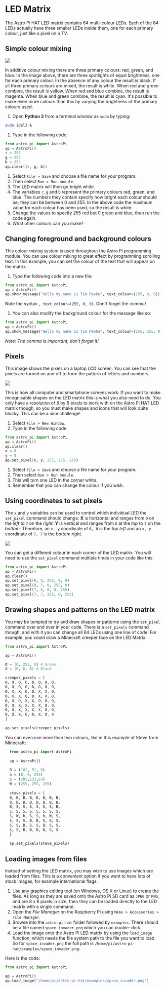 # LED Matrix

The Astro Pi HAT LED matrix contains 64 multi-colour LEDs. Each of the 64 LEDs actually have three smaller LEDs inside them, one for each primary colour, just like a pixel on a TV.

## Simple colour mixing

![](images/additive_color_mixing.png)

In additive colour mixing there are three primary colours: red, green, and blue. In the image above, there are three spotlights of equal brightness, one for each primary colour. In the absence of any colour the result is black. If all three primary colours are mixed, the result is white. When red and green combine, the result is yellow. When red and blue combine, the result is magenta. When blue and green combine, the result is cyan. It's possible to make even more colours than this by varying the brightness of the primary colours used.

1. Open **Python 3** from a terminal window as `sudo` by typing:
  
  ```bash
  sudo idel3 &
  ```

1. Type in the following code:

  ```python
  from astro_pi import AstroPi
  ap = AstroPi()
  r = 255
  g = 255
  b = 255
  ap.clear((r, g, b))
  ```

1. Select `File > Save` and choose a file name for your program.
1. Then select `Run > Run module`.
1. The LED matrix will then go bright white.
1. The variables `r`, `g` and `b` represent the primary colours red, green, and blue. The numbers they contain specify how bright each colour should be; they can be between 0 and 255. In the above code the maximum value for each colour has been used, so the result is white.
1. Change the values to specify 255 red but 0 green and blue, then run the code again.
1. What other colours can you make?

## Changing foreground and background colours

This colour mixing system is used throughout the Astro Pi programming module. You can use colour mixing to great effect by programming scrolling text. In this example, you can set the colour of the text that will appear on the matrix. 

1. Type the following code into a new file:

  ```python
  from astro_pi import AstroPi
  ap = AstroPi()
  ap.show_message("Hello my name is Tim Peake", text_colour=(255, 0, 0))
  ```

  Note the syntax `, text_colour=(255, 0, 0)`. Don't forget the comma!
  
1. You can also modify the background colour for the message like so:

  ```python
  from astro_pi import AstroPi
  ap = AstroPi()
  ap.show_message("Hello my name is Tim Peake", text_colour=(255, 255, 0), back_colour=(0, 0, 255))
  ```

  *Note: The comma is important, don't forget it!*
  
## Pixels

This image shows the pixels on a laptop LCD screen. You can see that the pixels are turned on and off to form the pattern of letters and numbers.

  ![](images/closeup_of_pixels.jpg)

This is how all computer and smartphone screens work. If you want to make recognisable shapes on the LED matrix this is what you also need to do. You only have a resolution of 8 by 8 pixels to work with on the Astro Pi HAT LED matrix though, so you must make shapes and icons that will look quite blocky. This can be a nice challenge!

1. Select `File > New Window`.
1. Type in the following code:

  ```python
  from astro_pi import AstroPi
  ap = AstroPi()
  ap.clear()
  x = 0
  y = 0
  ap.set_pixel(x, y, 255, 255, 255)
  ```

1. Select `File > Save` and choose a file name for your program.
1. Then select `Run > Run module`.
1. This will turn one LED in the corner white.
1. Remember that you can change the colour if you wish.

## Using coordinates to set pixels

The `x` and `y` variables can be used to control which individual LED the `set_pixel` command should change. **X** is horizontal and ranges from `0` on the *left* to `7` on the *right*. **Y** is vertical and ranges from `0` at the *top* to `7` on the *bottom*. Therefore, an `x, y` coordinate of `0, 0` is the *top left* and an `x, y` coordinate of `7, 7` is the *bottom right*.

![](images/coordinates.png)

You can get a different colour in each corner of the LED matrix. You will need to use the `set_pixel` command multiple times in your code like this:

  ```python
  from astro_pi import AstroPi
  ap = AstroPi()
  ap.clear()
  ap.set_pixel(0, 0, 255, 0, 0)
  ap.set_pixel(0, 7, 0, 255, 0)
  ap.set_pixel(7, 0, 0, 0, 255)
  ap.set_pixel(7, 7, 255, 0, 255)
  ```

## Drawing shapes and patterns on the LED matrix

You may be tempted to try and draw shapes or patterns using the `set_pixel` command over and over in your code. There is a `set_pixels` command though, and with it you can change all 64 LEDs using one line of code! For example, you could draw a Minecraft creeper face on the LED Matrix:

  ```python
  from astro_pi import AstroPi
  
  ap = AstroPi()
  
  O = (0, 255, 0) # Green
  X = (0, 0, 0) # Black
  
  creeper_pixels = [
  O, O, O, O, O, O, O, O,
  O, O, O, O, O, O, O, O,
  O, X, X, O, O, X, X, O,
  O, X, X, O, O, X, X, O,
  O, O, O, X, X, O, O, O,
  O, O, X, X, X, X, O, O,
  O, O, X, X, X, X, O, O,
  O, O, X, O, O, X, O, O
  ]
  
  ap.set_pixels(creeper_pixels)
  ```
  
You can even use more than two colours, like in this example of Steve from Minecraft: 

```python
  from astro_pi import AstroPi
  
  ap = AstroPi()
  
  B = (102, 51, 0)
  b = (0, 0, 255)
  S = (205,133,63)
  W = (255, 255, 255)
  
  steve_pixels = [
  B, B, B, B, B, B, B, B,
  B, B, B, B, B, B, B, B,
  B, S, S, S, S, S, S, B,
  S, S, S, S, S, S, S, S,
  S, W, b, S, S, b, W, S,
  S, S, S, B, B, S, S, S,
  S, S, B, S, S, B, S, S,
  S, S, B, B, B, B, S, S
  ]
  
  ap.set_pixels(steve_pixels)
  ```

## Loading images from files

Instead of setting the LED matrix, you may wish to use images which are loaded from files. This is a convenient option if you want to have lots of stock images, for example international flags. 

1. Use any graphics editing tool (on Windows, OS X or Linux) to create the files. As long as they are saved onto the Astro Pi SD card as `JPEG` or `PNG`, and are 8 x 8 pixels in size, then they can be loaded directly to the LED matrix with a single command.
1. Open the *File Manager* on the Raspberry Pi using `Menu > Accessories > File Manager`.
1. Browse into the `astro-pi-hat` folder followed by `examples`. There should be a file named `space_invader.png` which you can double-click. 
1. Load the image onto the Astro Pi LED matrix by using the `load_image` function, which needs the file system path to the file you want to load. So for `space_invader.png` the full path is `/home/pi/astro-pi-hat/examples/space_invader.png`.

  Here is the code:

  ```python
  from astro_pi import AstroPi
  
  ap = AstroPi()
  ap.load_image("/home/pi/astro-pi-hat/examples/space_invader.png")
  ```
